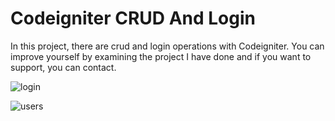 # Codeigniter CRUD And Login

In this project, there are crud and login operations with Codeigniter. You can improve yourself by examining the project I have done and if you want to support, you can contact.

![login](https://user-images.githubusercontent.com/10851249/89802123-b71d7000-db39-11ea-8483-78745c38685f.png)

![users](https://user-images.githubusercontent.com/10851249/89802131-b97fca00-db39-11ea-98c8-e91a085517a2.png)
